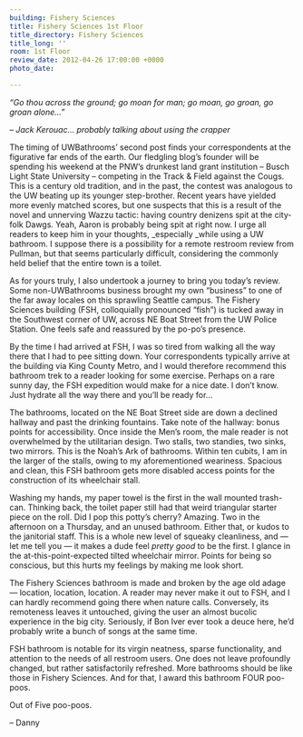 ```yaml
---
building: Fishery Sciences
title: Fishery Sciences 1st Floor
title_directory: Fishery Sciences
title_long: ''
room: 1st Floor
review_date: 2012-04-26 17:00:00 +0000
photo_date: 

---
```

_“Go thou across the ground; go moan for man; go moan, go groan, go groan alone…”_

_– Jack Kerouac… probably talking about using the crapper_

The timing of UWBathrooms’ second post finds your correspondents at the figurative far ends of the earth. Our fledgling blog’s founder will be spending his weekend at the PNW’s drunkest land grant institution – Busch Light State University – competing in the Track & Field against the Cougs. This is a century old tradition, and in the past, the contest was analogous to the UW beating up its younger step-brother. Recent years have yielded more evenly matched scores, but one suspects that this is a result of the novel and unnerving Wazzu tactic: having country denizens spit at the city-folk Dawgs. Yeah, Aaron is probably being spit at right now. I urge all readers to keep him in your thoughts, _especially _while using a UW bathroom. I suppose there is a possibility for a remote restroom review from Pullman, but that seems particularly difficult, considering the commonly held belief that the entire town is a toilet.

As for yours truly, I also undertook a journey to bring you today’s review. Some non-UWBathrooms business brought my own “business” to one of the far away locales on this sprawling Seattle campus. The Fishery Sciences building (FSH, colloquially pronounced “fish”) is tucked away in the Southwest corner of UW, across NE Boat Street from the UW Police Station. One feels safe and reassured by the po-po’s presence.

By the time I had arrived at FSH, I was so tired from walking all the way there that I had to pee sitting down. Your correspondents typically arrive at the building via King County Metro, and I would therefore recommend this bathroom trek to a reader looking for some exercise. Perhaps on a rare sunny day, the FSH expedition would make for a nice date. I don’t know. Just hydrate all the way there and you’ll be ready for…

The bathrooms, located on the NE Boat Street side are down a declined hallway and past the drinking fountains. Take note of the hallway: bonus points for accessibility. Once inside the Men’s room, the male reader is not overwhelmed by the utilitarian design. Two stalls, two standies, two sinks, two mirrors. This is the Noah’s Ark of bathrooms. Within ten cubits, I am in the larger of the stalls, owing to my aforementioned weariness. Spacious and clean, this FSH bathroom gets more disabled access points for the construction of its wheelchair stall.

Washing my hands, my paper towel is the first in the wall mounted trash-can. Thinking back, the toilet paper still had that weird triangular starter piece on the roll. Did I pop this potty’s cherry? Amazing. Two in the afternoon on a Thursday, and an unused bathroom. Either that, or kudos to the janitorial staff. This is a whole new level of squeaky cleanliness, and — let me tell you — it makes a dude feel _pretty good_ to be the first. I glance in the at-this-point-expected tilted wheelchair mirror. Points for being so conscious, but this hurts my feelings by making me look short.

The Fishery Sciences bathroom is made and broken by the age old adage — location, location, location. A reader may never make it out to FSH, and I can hardly recommend going there when nature calls. Conversely, its remoteness leaves it untouched, giving the user an almost bucolic experience in the big city. Seriously, if Bon Iver ever took a deuce here, he’d probably write a bunch of songs at the same time.

FSH bathroom is notable for its virgin neatness, sparse functionality, and attention to the needs of all restroom users. One does not leave profoundly changed, but rather satisfactorily refreshed. More bathrooms should be like those in Fishery Sciences. And for that, I award this bathroom FOUR poo-poos.

Out of Five poo-poos.

– Danny